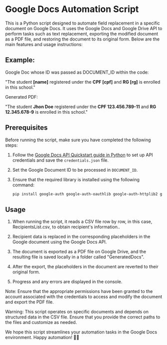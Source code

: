 # Google Docs Automation Script

This is a Python script designed to automate field replacement in a specific document on Google Docs. It uses the Google Docs and Google Drive API to perform tasks such as text replacement, exporting the modified document as a PDF file, and restoring the document to its original form. Below are the main features and usage instructions:

## Example:
Google Doc whose ID was passed as DOCUMENT_ID within the code:

"The student **[name]** registered under the **CPF [cpf]** and **RG [rg]** is enrolled in this school."

Generated PDF:

"The student **Jhon Doe** registered under the **CPF 123.456.789-11** and **RG 12.345.678-9** is enrolled in this school."

## Prerequisites
Before running the script, make sure you have completed the following steps:

1. Follow the [Google Docs API Quickstart guide in Python](https://developers.google.com/docs/api/quickstart/python?hl=en) to set up API credentials and save the `credentials.json` file.

2. Set the Google Document ID to be processed in `DOCUMENT_ID`.

3. Ensure that the required library is installed using the following command:

   ```bash
   pip install google-auth google-auth-oauthlib google-auth-httplib2 google-api-python-client


## Usage

1. When running the script, it reads a CSV file row by row, in this case, RecipientsList.csv, to obtain recipient's information..

2. Recipient data is replaced in the corresponding placeholders in the Google document using the Google Docs API.

3. The document is exported as a PDF file on Google Drive, and the resulting file is saved locally in a folder called "GeneratedDocs".

4. After the export, the placeholders in the document are reverted to their original form.

5. Progress and any errors are displayed in the console.

Note: Ensure that the appropriate permissions have been granted to the account associated with the credentials to access and modify the document and export the PDF file.

Warning: This script operates on specific documents and depends on structured data in the CSV file. Ensure that you provide the correct paths to the files and customize as needed.

We hope this script streamlines your automation tasks in the Google Docs environment. Happy automation! 🚀🎉
